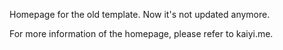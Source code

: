 Homepage for the old template. Now it's not updated anymore.

For more information of the homepage, please refer to kaiyi.me.
